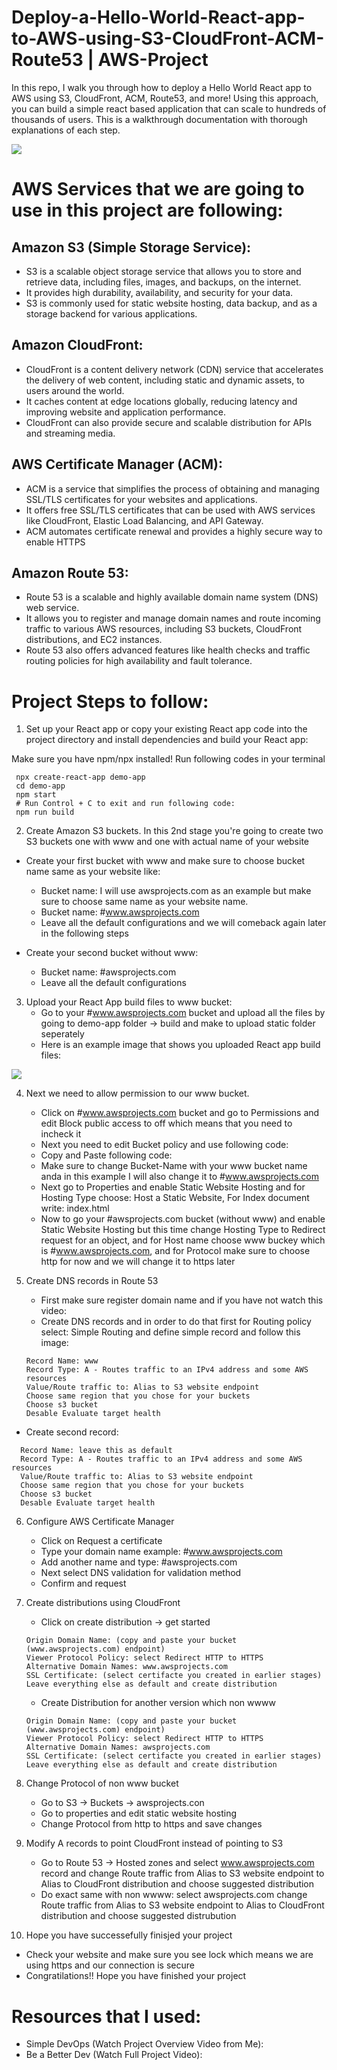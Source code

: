 # Deploy-a-Hello-World-React-app-to-AWS-using-S3-CloudFront-ACM-Route53 | AWS-Project
In this repo, I walk you through how to deploy a Hello World React app to AWS using S3, CloudFront, ACM, Route53, and more! Using this approach, you can build a simple react based application that can scale to hundreds of thousands of users. This is a walkthrough documentation with thorough explanations of each step. 

![](image.png)

# AWS Services that we are going to use in this project are following:

## Amazon S3 (Simple Storage Service):
- S3 is a scalable object storage service that allows you to store and retrieve data, including files, images, and backups, on the internet.
- It provides high durability, availability, and security for your data.
- S3 is commonly used for static website hosting, data backup, and as a storage backend for various applications.

## Amazon CloudFront:

- CloudFront is a content delivery network (CDN) service that accelerates the delivery of web content, including static and dynamic assets, to users around the world.
- It caches content at edge locations globally, reducing latency and improving website and application performance.
- CloudFront can also provide secure and scalable distribution for APIs and streaming media.

## AWS Certificate Manager (ACM):

- ACM is a service that simplifies the process of obtaining and managing SSL/TLS certificates for your websites and applications.
- It offers free SSL/TLS certificates that can be used with AWS services like CloudFront, Elastic Load Balancing, and API Gateway.
- ACM automates certificate renewal and provides a highly secure way to enable HTTPS

## Amazon Route 53:

- Route 53 is a scalable and highly available domain name system (DNS) web service.
- It allows you to register and manage domain names and route incoming traffic to various AWS resources, including S3 buckets, CloudFront distributions, and EC2 instances.
- Route 53 also offers advanced features like health checks and traffic routing policies for high availability and fault tolerance.

# Project Steps to follow:

1. Set up your React app or copy your existing React app code into the project directory and install dependencies and build your React app:

Make sure you have npm/npx installed!
Run following codes in your terminal

   ```
    npx create-react-app demo-app 
    cd demo-app
    npm start
    # Run Control + C to exit and run following code:
    npm run build
   ```

2. Create Amazon S3 buckets. In this 2nd stage you're going to create two S3 buckets one with www and one with actual name of your website

- Create your first bucket with www and make sure to choose bucket name same as your website like:
   - Bucket name: I will use awsprojects.com as an  example but make sure to choose same name as your website name.
   - Bucket name: #www.awsprojects.com
   - Leave all the default configurations and we will comeback again later in the following steps

- Create your second bucket without www:
   - Bucket name: #awsprojects.com
   - Leave all the default configurations

3. Upload your React App build files to www bucket:
   - Go to your #www.awsprojects.com bucket and upload all the files by going to demo-app folder -> build and make to upload static folder seperately
   - Here is an example image that shows you uploaded React app build files:
    
  ![](react-app.png)

4. Next we need to allow permission to our www bucket.
   - Click on #www.awsprojects.com bucket and go to Permissions and edit Block public access to off which means that you need to incheck it
   - Next you need to edit Bucket policy and use following code:
   - Copy and Paste following code: []([https://gist.github.com/beabetterdevv...](https://gist.github.com/beabetterdevv/af24011e668df12756b9dae5c2b4ba46))
   - Make sure to change Bucket-Name with your www bucket name anda in this example I will also change it to #www.awsprojects.com
   - Next go to Properties and enable Static Website Hosting and for Hosting Type choose: Host a Static Website, For Index document write: index.html
   - Now to go your #awsprojects.com bucket (without www) and enable Static Website Hosting but this time change Hosting Type to Redirect request for an object, and for Host name choose www buckey which is #www.awsprojects.com, and for Protocol make sure to choose http for now and we will change it to https later

5. Create DNS records in Route 53
   - First make sure register domain name and if you have not watch this video: [](https://www.youtube.com/watch?v=5IfDzpkLlYY)
   - Create DNS records and in order to do that first for Routing policy select: Simple Routing and define simple record and follow this image:
   ```
   Record Name: www
   Record Type: A - Routes traffic to an IPv4 address and some AWS resources
   Value/Route traffic to: Alias to S3 website endpoint
   Choose same region that you chose for your buckets
   Choose s3 bucket
   Desable Evaluate target health
   ```
- Create second record:
 ```
   Record Name: leave this as default
   Record Type: A - Routes traffic to an IPv4 address and some AWS resources
   Value/Route traffic to: Alias to S3 website endpoint
   Choose same region that you chose for your buckets
   Choose s3 bucket
   Desable Evaluate target health
   ```

6. Configure AWS Certificate Manager
   - Click on Request a certificate
   - Type your domain name example: #www.awsprojects.com
   - Add another name and type: #awsprojects.com
   - Next select DNS validation for validation method
   - Confirm and request
  
7. Create distributions using CloudFront
   - Click on create distribution -> get started
   ```
   Origin Domain Name: (copy and paste your bucket (www.awsprojects.com) endpoint)
   Viewer Protocol Policy: select Redirect HTTP to HTTPS
   Alternative Domain Names: www.awsprojects.com
   SSL Certificate: (select certifacte you created in earlier stages)
   Leave everything else as default and create distribution
   ```
   - Create Distribution for another version which non wwww
   ```
   Origin Domain Name: (copy and paste your bucket (www.awsprojects.com) endpoint)
   Viewer Protocol Policy: select Redirect HTTP to HTTPS
   Alternative Domain Names: awsprojects.com
   SSL Certificate: (select certifacte you created in earlier stages)
   Leave everything else as default and create distribution
   ```

8. Change Protocol of non www bucket
   - Go to S3 -> Buckets -> awsprojects.con 
   - Go to properties and edit static website hosting
   - Change Protocol from http to https and save changes

9. Modify A records to point CloudFront instead of pointing to S3
   - Go to Route 53 -> Hosted zones and select www.awsprojects.com record and change Route traffic from Alias to S3 website endpoint to Alias to CloudFront distribution and choose suggested distribution
   - Do exact same with non wwww: select awsprojects.com change Route traffic from Alias to S3 website endpoint to Alias to CloudFront  distribution and choose suggested distrubution
  
10. Hope you have successefully finisjed your project 
   - Check your website and make sure you see lock which means we are using https and our connection is secure
   - Congratilations!! Hope you have finished your project


# Resources that I used:

   - Simple DevOps (Watch Project Overview  Video from Me): [](https://youtu.be/93I8bx1MKwo?si=Sq0LDJCRK6sLxxuD) 
   - Be a Better Dev (Watch Full Project Video): [](https://www.youtube.com/watch?v=mls8tiiI3uc)
 
  
